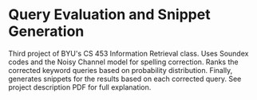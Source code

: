 # Query Evaluation and Snippet Generation
Third project of BYU's CS 453 Information Retrieval class. Uses Soundex codes and the Noisy Channel model for spelling correction. Ranks the corrected keyword queries based on probability distribution. Finally, generates snippets for the results based on each corrected query. See project description PDF for full explanation.
